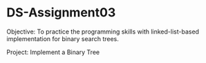 DS-Assignment03
===============

Objective: To practice the programming skills with linked-list-based implementation for binary search trees.

Project: Implement a Binary Tree
